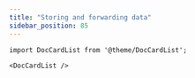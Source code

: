 ```yaml
---
title: "Storing and forwarding data"
sidebar_position: 85
---
```


```mdx-code-block
import DocCardList from '@theme/DocCardList';

<DocCardList />
```
